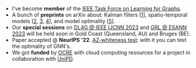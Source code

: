 
* I've become **member** of the [IEEE Task Force on Learning for Graphs](https://www.learning4graphs.org/).
* A bunch of **preprints** on arXiv about: Kalman filters [[1](#alippi2023graph)], spatio-temporal models [[2](#zambon2023graph), [3](#cini2022sparse), [4](#cini2023taming)], and model optimality [[5](#zambon2023where)].
* Our **special sessions** on [DL4G @ IEEE IJCNN 2023](https://2023.ijcnn.org/paper-submission/special-sessions#session-4-37) and [GRL @ ESANN 2023](https://www.esann.org/special-sessions#session4) will be held soon in Gold Coast (Queensland, AU) and Bruges (BE).
* Paper accepted @ **NeurIPS '22**. [AZ-whiteness test](#zambon2022aztest): with it you can test the optimality of GNN's.
* We got **funded** by [OCRE](https://www.ocre-project.eu/news-insights/news/ocre-awards-cloud-adoption-funding-15-exciting-research-projects?utm_source=linkedin.com&utm_medium=social&utm_campaign=15-projects-funded) with cloud computing resources for a project in collaboration with [UniPD](https://www.unipd.it/).
